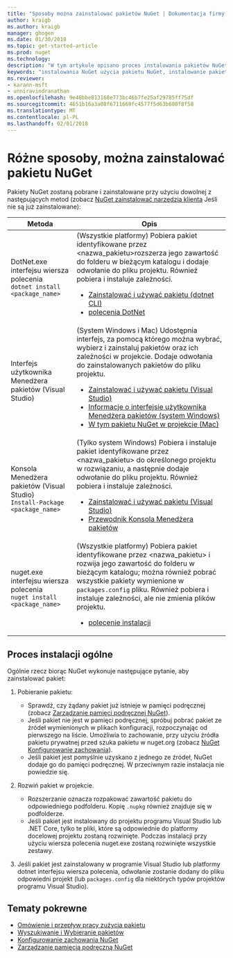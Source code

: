```yaml
---
title: "Sposoby można zainstalować pakietów NuGet | Dokumentacja firmy Microsoft"
author: kraigb
ms.author: kraigb
manager: ghogen
ms.date: 01/30/2018
ms.topic: get-started-article
ms.prod: nuget
ms.technology: 
description: "W tym artykule opisano proces instalowania pakietów NuGet do projektu, w tym, co się dzieje na dysku oraz pliki dotyczy projektu."
keywords: "instalowania NuGet użycia pakietu NuGet, instalowanie pakietów NuGet, odwołania do pakietu NuGet"
ms.reviewer:
- karann-msft
- unniravindranathan
ms.openlocfilehash: 9e48bbe813168e773bc46b7fe25af29785ff75df
ms.sourcegitcommit: 4651b16a3a08f6711669fc4577f5d63b600f8f58
ms.translationtype: MT
ms.contentlocale: pl-PL
ms.lasthandoff: 02/01/2018
---
```

# <a name="different-ways-to-install-a-nuget-package"></a>Różne sposoby, można zainstalować pakietu NuGet

Pakiety NuGet zostaną pobrane i zainstalowane przy użyciu dowolnej z następujących metod (zobacz [NuGet zainstalować narzędzia klienta](../install-nuget-client-tools.md) Jeśli nie są już zainstalowane):

| Metoda | Opis |
| --- | --- |
| DotNet.exe interfejsu wiersza polecenia<br/>`dotnet install <package_name>` | (Wszystkie platformy) Pobiera pakiet identyfikowane przez \<nazwa_pakietu\>rozszerza jego zawartość do folderu w bieżącym katalogu i dodaje odwołanie do pliku projektu. Również pobiera i instaluje zależności.<ul><li>[Zainstalować i używać pakietu (dotnet CLI)](../quickstart/install-and-use-a-package-using-the-dotnet-cli.md)</li><li>[polecenia DotNet](../tools/dotnet-commands.md)</li></ul> |
| Interfejs użytkownika Menedżera pakietów (Visual Studio) | (System Windows i Mac) Udostępnia interfejs, za pomocą którego można wybrać, wybierz i zainstaluj pakietów oraz ich zależności w projekcie. Dodaje odwołania do zainstalowanych pakietów do pliku projektu.<ul><li>[Zainstalować i używać pakietu (Visual Studio)](../quickstart/install-and-use-a-package-in-visual-studio.md)</li><li>[Informacje o interfejsie użytkownika Menedżera pakietów (system Windows)](../tools/package-manager-ui.md)</li><li>[W tym pakietu NuGet w projekcie (Mac)](/visualstudio/mac/nuget-walkthrough)</li></ul> |
| Konsola Menedżera pakietów (Visual Studio)<br/>`Install-Package <package_name>` | (Tylko system Windows) Pobiera i instaluje pakiet identyfikowane przez \<nazwa_pakietu\> do określonego projektu w rozwiązaniu, a następnie dodaje odwołanie do pliku projektu. Również pobiera i instaluje zależności.<ul><li>[Zainstalować i używać pakietu (Visual Studio)](../quickstart/install-and-use-a-package-in-visual-studio.md)</li><li>[Przewodnik Konsola Menedżera pakietów](../tools/package-manager-console.md)</li></ul> |
| nuget.exe interfejsu wiersza polecenia<br/>`nuget install <package_name>` | (Wszystkie platformy) Pobiera pakiet identyfikowane przez \<nazwa_pakietu\> i rozwija jego zawartość do folderu w bieżącym katalogu; można również pobrać wszystkie pakiety wymienione w `packages.config` pliku. Również pobiera i instaluje zależności, ale nie zmienia plików projektu.<ul><li>[polecenie instalacji](../tools/cli-ref-install.md)</li></ul> |

## <a name="general-install-process"></a>Proces instalacji ogólne

Ogólnie rzecz biorąc NuGet wykonuje następujące pytanie, aby zainstalować pakiet:

1. Pobieranie pakietu:
    - Sprawdź, czy żądany pakiet już istnieje w pamięci podręcznej (zobacz [Zarządzanie pamięci podręcznej NuGet](managing-the-nuget-cache.md)).
    - Jeśli pakiet nie jest w pamięci podręcznej, spróbuj pobrać pakiet ze źródeł wymienionych w plikach konfiguracji, rozpoczynając od pierwszego na liście. Umożliwia to zachowanie, przy użyciu źródła pakietu prywatnej przed szuka pakietu w nuget.org (zobacz [NuGet Konfigurowanie zachowania](configuring-nuget-behavior.md)).
    - Jeśli pakiet jest pomyślnie uzyskano z jednego ze źródeł, NuGet dodaje go do pamięci podręcznej. W przeciwnym razie instalacja nie powiedzie się.

1. Rozwiń pakiet w projekcie.
    - Rozszerzanie oznacza rozpakować zawartość pakietu do odpowiedniego podfolderu. Kopię `.nupkg` również znajduje się w podfolderze.
    - Jeśli pakiet jest instalowany do projektu programu Visual Studio lub .NET Core, tylko te pliki, które są odpowiednie do platformy docelowej projektu zostaną rozwinięte. Podczas instalacji przy użyciu wiersza polecenia nuget.exe zostaną rozwinięte wszystkie zestawy.

1. Jeśli pakiet jest zainstalowany w programie Visual Studio lub platformy dotnet interfejsu wiersza polecenia, odwołanie zostanie dodany do pliku odpowiedni projekt (lub `packages.config` dla niektórych typów projektów programu Visual Studio).

## <a name="related-topics"></a>Tematy pokrewne

- [Omówienie i przepływ pracy zużycia pakietu](../consume-packages/overview-and-workflow.md)
- [Wyszukiwanie i Wybieranie pakietów](../consume-packages/finding-and-choosing-packages.md)
- [Konfigurowanie zachowania NuGet](../consume-packages/configuring-nuget-behavior.md)
- [Zarządzanie pamięcią podręczną NuGet](managing-the-nuget-cache.md)
